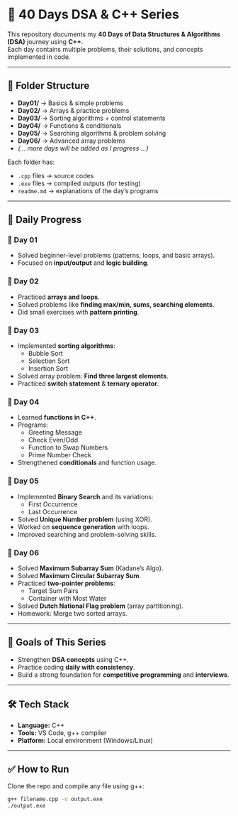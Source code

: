 # 🚀 40 Days DSA & C++ Series

This repository documents my **40 Days of Data Structures & Algorithms (DSA)** journey using **C++**.  
Each day contains multiple problems, their solutions, and concepts implemented in code.

---

## 📂 Folder Structure

- **Day01/** → Basics & simple problems  
- **Day02/** → Arrays & practice problems  
- **Day03/** → Sorting algorithms + control statements  
- **Day04/** → Functions & conditionals  
- **Day05/** → Searching algorithms & problem solving  
- **Day06/** → Advanced array problems  
- *(… more days will be added as I progress …)*  

Each folder has:
- `.cpp` files → source codes  
- `.exe` files → compiled outputs (for testing)  
- `readme.md` → explanations of the day’s programs  

---

## 📅 Daily Progress

### 🔹 Day 01
- Solved beginner-level problems (patterns, loops, and basic arrays).  
- Focused on **input/output** and **logic building**.

### 🔹 Day 02
- Practiced **arrays and loops**.  
- Solved problems like **finding max/min, sums, searching elements**.  
- Did small exercises with **pattern printing**.  

### 🔹 Day 03
- Implemented **sorting algorithms**:
  - Bubble Sort
  - Selection Sort
  - Insertion Sort
- Solved array problem: **Find three largest elements**.  
- Practiced **switch statement** & **ternary operator**.  

### 🔹 Day 04
- Learned **functions in C++**.  
- Programs: 
  - Greeting Message  
  - Check Even/Odd  
  - Function to Swap Numbers  
  - Prime Number Check  
- Strengthened **conditionals** and function usage.  

### 🔹 Day 05
- Implemented **Binary Search** and its variations:
  - First Occurrence
  - Last Occurrence  
- Solved **Unique Number problem** (using XOR).  
- Worked on **sequence generation** with loops.  
- Improved searching and problem-solving skills.  

### 🔹 Day 06
- Solved **Maximum Subarray Sum** (Kadane’s Algo).  
- Solved **Maximum Circular Subarray Sum**.  
- Practiced **two-pointer problems**:
  - Target Sum Pairs
  - Container with Most Water  
- Solved **Dutch National Flag problem** (array partitioning).  
- Homework: Merge two sorted arrays.  

---

## 🎯 Goals of This Series
- Strengthen **DSA concepts** using C++.  
- Practice coding **daily with consistency**.  
- Build a strong foundation for **competitive programming** and **interviews**.

---

## 🛠️ Tech Stack
- **Language:** C++  
- **Tools:** VS Code, g++ compiler  
- **Platform:** Local environment (Windows/Linux)  

---

## ✅ How to Run
Clone the repo and compile any file using g++:
```bash
g++ filename.cpp -o output.exe
./output.exe
